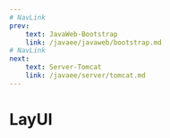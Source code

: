 ```yaml
---
# NavLink
prev:
    text: JavaWeb-Bootstrap
    link: /javaee/javaweb/bootstrap.md
# NavLink
next:
    text: Server-Tomcat
    link: /javaee/server/tomcat.md
---
```

# LayUI
